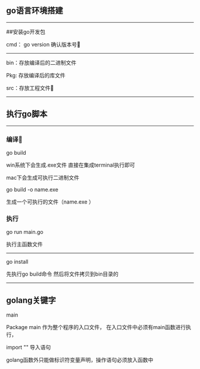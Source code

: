 ## go语言环境搭建

------

##安装go开发包

cmd： go version 确认版本号

------

bin：存放编译后的二进制文件

Pkg: 存放编译后的库文件

src：存放工程文件

------

## 执行go脚本

------

### 编译

go build 

win系统下会生成.exe文件 直接在集成terminal执行即可

mac下会生成可执行二进制文件

go build -o name.exe

生成一个可执行的文件（name.exe ）

### 执行 

go run main.go

执行主函数文件                                              

------

go install 

先执行go build命令 然后将文件拷贝到bin目录的

------

## golang关键字

main

Package main 作为整个程序的入口文件， 在入口文件中必须有main函数进行执行，

import "" 导入语句 

golang函数外只能做标识符变量声明，操作语句必须放入函数中 